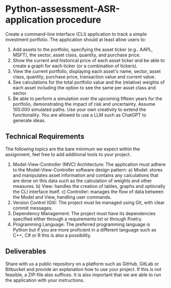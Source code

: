 # Python-assessment-ASR-application procedure
Create a command-line interface (CLI) application to track a simple investment portfolio. The 
application should at least allow users to: 
  1. Add assets to the portfolio, specifying the asset ticker (e.g.. AAPL, MSFT), the sector, asset 
     class, quantity, and purchase price. 
  2. Show the current and historical price of each asset ticker and be able to create a graph for 
     each ticker (or a combination of tickers). 
  3. View the current portfolio, displaying each asset's name, sector, asset class, quantity, 
     purchase price,  transaction value and current value. 
  4. See calculations for the total portfolio value and the (relative) weights of each asset including 
     the option to see the same per asset class and sector. 
  5. Be able to perform a simulation over the upcoming fifteen years for the portfolio, 
     demonstrating the impact of risk and uncertainty. Assume 100.000 simulated paths. 
     Use your own creativity to extend the functionality. You are allowed to use a LLM such as ChatGPT to 
     generate ideas.
     
## Technical Requirements 
The following topics are the bare minimum we expect within the assignment, feel free to add 
additional tools to your project. 
  1. Model-View-Controller (MVC) Architecture: 
     The application must adhere to the Model-View-Controller software design pattern: 
       a) Model: stores and manipulates asset information and contains any calculations that 
          are done on this data such as the calculation of weights and other measures. 
       b) View: handles the creation of tables, graphs and optionally the CLI interface itself. 
       c) Controller: manages the flow of data between the Model and View, handling user 
          commands. 
  2. Version Control (Git): The project must be managed using Git, with clear commit messages. 
  3. Dependency Management: The project must have its dependencies specified either through 
     a requirements.txt or through Poetry. 
  4. Programming Language: The preferred programming language is Python but if you are more 
     proficient in a different language such as C++, C# or R this is also a possibility.
     
## Deliverables 
Share with us a public repository on a platform such as GitHub, GitLab or Bitbucket and provide an 
explanation how to use your project. If this is not feasible, a ZIP-file also suffices. It is also important 
that we are able to run the application with your instructions. 
